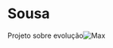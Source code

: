 # Sousa
Projeto sobre evolução![Max](https://user-images.githubusercontent.com/118360241/202181738-19dab731-2e7f-4b14-8e04-6839865f16a9.png)

<Analise de temas22115126>

